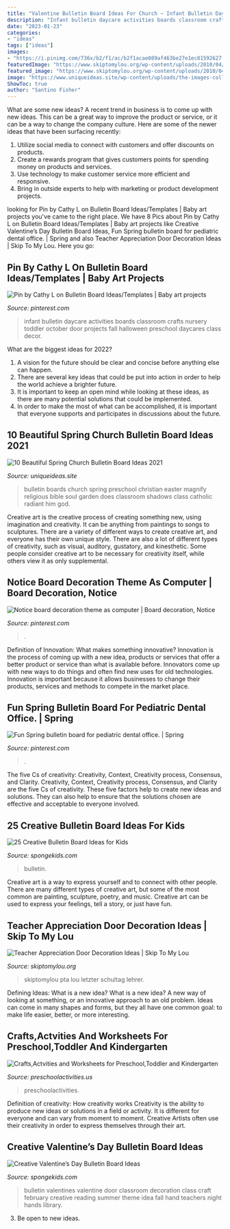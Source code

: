 ```yaml
---
title: "Valentine Bulletin Board Ideas For Church ~ Infant Bulletin Daycare Activities Boards Classroom Crafts Nursery Toddler October Door Projects Fall Halloween Preschool Daycares Class Decor"
description: "Infant bulletin daycare activities boards classroom crafts nursery toddler october door projects fall halloween preschool daycares class decor"
date: "2023-01-23"
categories:
- "ideas"
tags: ["ideas"]
images:
- "https://i.pinimg.com/736x/b2/f1/ac/b2f1acae089af463be27e1ec81592627.jpg"
featuredImage: "https://www.skiptomylou.org/wp-content/uploads/2010/04/TeacherDoor-superstar-1.jpg"
featured_image: "https://www.skiptomylou.org/wp-content/uploads/2010/04/TeacherDoor-superstar-1.jpg"
image: "https://www.uniqueideas.site/wp-content/uploads/the-images-collection-of-of-favorites-thinking-about-my-spring-1.jpg"
ShowToc: true
author: "Santino Fisher"
---
```



What are some new ideas?
A recent trend in business is to come up with new ideas. This can be a great way to improve the product or service, or it can be a way to change the company culture. Here are some of the newer ideas that have been surfacing recently: 
1. Utilize social media to connect with customers and offer discounts on products.
2. Create a rewards program that gives customers points for spending money on products and services. 
3. Use technology to make customer service more efficient and responsive. 
4. Bring in outside experts to help with marketing or product development projects.

	

		
looking for Pin by Cathy L on Bulletin Board Ideas/Templates | Baby art projects you've came to the right place. We have 8 Pics about Pin by Cathy L on Bulletin Board Ideas/Templates | Baby art projects like Creative Valentine’s Day Bulletin Board Ideas, Fun Spring bulletin board for pediatric dental office. | Spring and also Teacher Appreciation Door Decoration Ideas | Skip To My Lou. Here you go:
		
    
## Pin By Cathy L On Bulletin Board Ideas/Templates | Baby Art Projects

<img loading=lazy src="https://i.pinimg.com/736x/b2/f1/ac/b2f1acae089af463be27e1ec81592627.jpg" onerror="this.onerror=null;this.src='https://tse1.mm.bing.net/th?id=OIP.WOe8FTB9u8RY-MtgJqc9ZwHaJ3&amp;pid=15.1';" alt="Pin by Cathy L on Bulletin Board Ideas/Templates | Baby art projects">

_Source: pinterest.com_

>infant bulletin daycare activities boards classroom crafts nursery toddler october door projects fall halloween preschool daycares class decor. 

	

What are the biggest ideas for 2022?
1. A vision for the future should be clear and concise before anything else can happen. 
2. There are several key ideas that could be put into action in order to help the world achieve a brighter future. 
3. It is important to keep an open mind while looking at these ideas, as there are many potential solutions that could be implemented. 
4. In order to make the most of what can be accomplished, it is important that everyone supports and participates in discussions about the future.

    
## 10 Beautiful Spring Church Bulletin Board Ideas 2021

<img loading=lazy src="https://www.uniqueideas.site/wp-content/uploads/the-images-collection-of-of-favorites-thinking-about-my-spring-1.jpg" onerror="this.onerror=null;this.src='https://tse1.mm.bing.net/th?id=OIP.UmjHDFq6ec3RF3QJXyQ9HwHaFj&amp;pid=15.1';" alt="10 Beautiful Spring Church Bulletin Board Ideas 2021">

_Source: uniqueideas.site_

>bulletin boards church spring preschool christian easter magnify religious bible soul garden does classroom shadows class catholic radiant him god. 

	

Creative art is the creative process of creating something new, using imagination and creativity. It can be anything from paintings to songs to sculptures. There are a variety of different ways to create creative art, and everyone has their own unique style. There are also a lot of different types of creativity, such as visual, auditory, gustatory, and kinesthetic. Some people consider creative art to be necessary for creativity itself, while others view it as only supplemental.

    
## Notice Board Decoration Theme As Computer | Board Decoration, Notice

<img loading=lazy src="https://i.pinimg.com/736x/09/ef/e6/09efe678cc6dcca9c411a55f2ab7c15b.jpg" onerror="this.onerror=null;this.src='https://tse2.mm.bing.net/th?id=OIP.3qgSKjrJmMVJPM_Rwg0RcwHaFj&amp;pid=15.1';" alt="Notice board decoration theme as computer | Board decoration, Notice">

_Source: pinterest.com_

>. 

	

Definition of Innovation: What makes something innovative?
Innovation is the process of coming up with a new idea, products or services that offer a better product or service than what is available before. Innovators come up with new ways to do things and often find new uses for old technologies. Innovation is important because it allows businesses to change their products, services and methods to compete in the market place.

    
## Fun Spring Bulletin Board For Pediatric Dental Office. | Spring

<img loading=lazy src="https://i.pinimg.com/736x/03/52/23/0352231b219af59ad9a3718153a11424.jpg" onerror="this.onerror=null;this.src='https://tse3.mm.bing.net/th?id=OIP.vU97G-Fi0fM-twsXhSKQrgHaJ6&amp;pid=15.1';" alt="Fun Spring bulletin board for pediatric dental office. | Spring">

_Source: pinterest.com_

>. 

	

The five Cs of creativity: Creativity, Context, Creativity process, Consensus, and Clarity.
Creativity, Context, Creativity process, Consensus, and Clarity are the five Cs of creativity. These five factors help to create new ideas and solutions. They can also help to ensure that the solutions chosen are effective and acceptable to everyone involved.

    
## 25 Creative Bulletin Board Ideas For Kids

<img loading=lazy src="https://spongekids.com/wp-content/uploads/2014/06/bulletin-board-ideas/14-fall-bulletin-board.jpg" onerror="this.onerror=null;this.src='https://tse3.mm.bing.net/th?id=OIP.hZ_7lCc7t8hWd18lEIFdKgHaE_&amp;pid=15.1';" alt="25 Creative Bulletin Board Ideas for Kids">

_Source: spongekids.com_

>bulletin. 

	

Creative art is a way to express yourself and to connect with other people. There are many different types of creative art, but some of the most common are painting, sculpture, poetry, and music. Creative art can be used to express your feelings, tell a story, or just have fun.

    
## Teacher Appreciation Door Decoration Ideas | Skip To My Lou

<img loading=lazy src="https://www.skiptomylou.org/wp-content/uploads/2010/04/TeacherDoor-superstar-1.jpg" onerror="this.onerror=null;this.src='https://tse1.mm.bing.net/th?id=OIP.cYkg-tU2Kjc2ahS02dihHwAAAA&amp;pid=15.1';" alt="Teacher Appreciation Door Decoration Ideas | Skip To My Lou">

_Source: skiptomylou.org_

>skiptomylou pta lou letzter schultag lehrer. 

	

Defining Ideas: What is a new idea?
What is a new idea? A new way of looking at something, or an innovative approach to an old problem. Ideas can come in many shapes and forms, but they all have one common goal: to make life easier, better, or more interesting.

    
## Crafts,Actvities And Worksheets For Preschool,Toddler And Kindergarten

<img loading=lazy src="https://www.preschoolactivities.us/wp-content/uploads/2015/02/Spring-bulletin-board-idea-for-kid.jpg" onerror="this.onerror=null;this.src='https://tse2.mm.bing.net/th?id=OIP.hu_jooZugFK3gqeDxnxQ5AHaJ3&amp;pid=15.1';" alt="Crafts,Actvities and Worksheets for Preschool,Toddler and Kindergarten">

_Source: preschoolactivities.us_

>preschoolactivities. 

	

Definition of creativity: How creativity works
Creativity is the ability to produce new ideas or solutions in a field or activity. It is different for everyone and can vary from moment to moment. Creative Artists often use their creativity in order to express themselves through their art.

    
## Creative Valentine’s Day Bulletin Board Ideas

<img loading=lazy src="http://spongekids.com/wp-content/uploads/2015/09/1-valentines-day-bulletin-board.jpg" onerror="this.onerror=null;this.src='https://tse2.mm.bing.net/th?id=OIP.U8XCx14UHyA1xnjhkQGPMgHaOR&amp;pid=15.1';" alt="Creative Valentine’s Day Bulletin Board Ideas">

_Source: spongekids.com_

>bulletin valentines valentine door classroom decoration class craft february creative reading summer theme idea fall hand teachers night hands library. 

	

3. Be open to new ideas.

